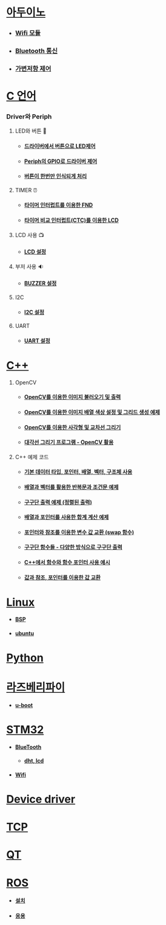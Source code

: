 # [아두이노](./Arduino/)
- ### [Wifi 모듈](./Arduino/esp8266/)
- ### [Bluetooth 통신](./Arduino/examples/iot_client_bluetooth_dcMotor/)
- ### [가변저항 제어](./Arduino/examples/pwmchangeresist/)
# [C 언어](./C/avr/)
### Driver와 Periph
1. LED와 버튼 :rotating_light:
    - #### [드라이버에서 버튼으로 LED제어](./C/avr/730class1/730class1/)
    - #### [Periph의 GPIO로 드라이버 제어](./C/avr/730classpractice/730classpractice/)
    - #### [버튼이 한번만 인식되게 처리](./C/avr/730lastgpio/730lastgpio/)
2. TIMER :alarm_clock:
    - #### [타이머 인터럽트를 이용한 FND](./C/avr/0801time1/731time1/)
    - #### [타이머 비교 인터럽트(CTC)를 이용한 LCD](./C/avr/0801timeclock/731time1/)
3. LCD 사용 :tv:
    - #### [LCD 설정](./C/avr/0802lcdclass/0802lcdclass/)
4. 부저 사용 :sound:
    - #### [BUZZER 설정](./C/avr/0805Buzzeroriginal/0805Buzzer/)
5. I2C
    - #### [I2C 설정](./C/avr/0805I2C/0805I2C/)
6. UART
    - #### [UART 설정](./C/avr/0806UART/0806UART/)
    
# [C++](./C++/Color/0812Pink/)
1. OpenCV
    - #### [OpenCV를 이용한 이미지 불러오기 및 출력](./C++/Color/0812Pink/C++_lecture_00/)
    - #### [OpenCV를 이용한 이미지 배열 색상 설정 및 그리드 생성 예제](./C++/Color/0812Pink/C++_Lecture_05_GUGUDANFromImage/)
    - #### [OpenCV를 이용한 사각형 및 교차선 그리기](./C++/Color/0812Pink/C++_Lecture_05_PointerFromImage/)
    - #### [대각선 그리기 프로그램 - OpenCV 활용](./C++/Color/0812Pink/C++_Lecture_06_DrawPixels/)

2. C++ 예제 코드
    - #### [기본 데이터 타입, 포인터, 배열, 벡터, 구조체 사용](./C++/Color/0812Pink/C++_lecture_01/)
    - #### [배열과 벡터를 활용한 반복문과 조건문 예제](./C++/Color/0812Pink/C++_lecture_02_Forif/)
    - #### [구구단 출력 예제 (정렬된 출력)](./C++/Color/0812Pink/C++_lecture_03_GUGUDAN/)
    - #### [배열과 포인터를 사용한 합계 계산 예제](./C++/Color/0812Pink/C++_Lecture_04_Pointer/)
    - #### [포인터와 참조를 이용한 변수 값 교환 (swap 함수)](./C++/Color/0812Pink/C++_Lecture_05_PointerSwap/)
    - #### [구구단 함수들 - 다양한 방식으로 구구단 출력](./C++/Color/0812Pink/C++_Lecture_07_Function_GUGUDAN/)
    - #### [C++에서 함수와 함수 포인터 사용 예시](./C++/Color/0812Pink/C++_Lecture_07_Function/)
    - #### [값과 참조, 포인터를 이용한 값 교환](./C++/Color/0812Pink/C++_Lecture_07_Function_Parmas/)

# [Linux](./Linux/)
- #### [BSP](./Linux/BSP/)
- #### [ubuntu](./Linux/ubuntu/)


# [Python](./Python/)

# [라즈베리파이](./RaspberryPi/)

- #### [u-boot](./RaspberryPi/u-boot/)

# [STM32](./stm/)
- #### [BlueTooth](./stm/Examples/nucleo_f411re_uart2_printf_uart6_bt/)
    - #### [dht, lcd](./stm/Examples/nucleo_f411re_uart2_printf_uart6_bt_clcd_dht11/)
- #### [Wifi](./stm/Examples/nucleo_f411re_uart2_printf_uart6_wifi_tm3_adc2ch/)

# [Device driver](./device_driver/drivers/)

# [TCP](./TCPIP_Src/)

# [QT](./QT/)

# [ROS](./ros/)
- #### [설치](./ros/설치/)
- #### [응용](./ros/응용/)


